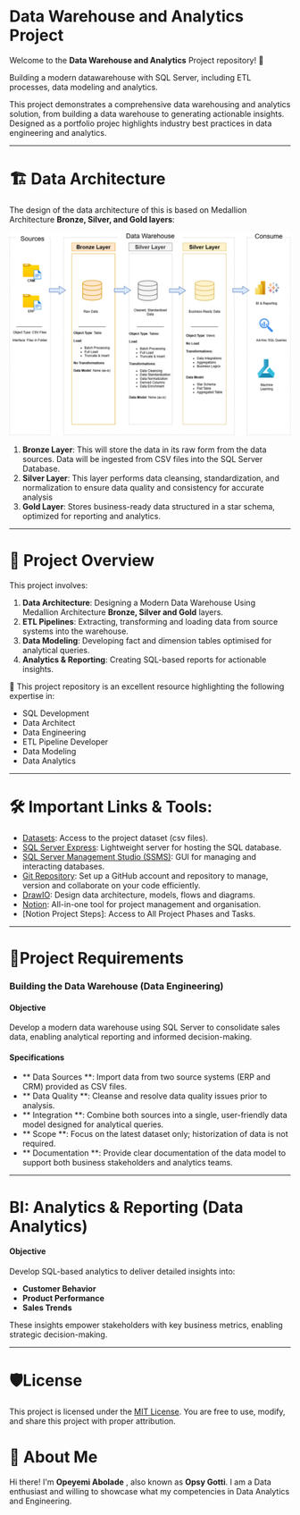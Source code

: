 # **Data Warehouse and Analytics Project**
Welcome to the **Data Warehouse and Analytics** Project repository! 🚀


Building a modern datawarehouse with SQL Server, including ETL processes, data modeling and analytics.

This project demonstrates a comprehensive data warehousing and analytics solution, from building a data warehouse to generating actionable insights. Designed as a portfolio projec
highlights industry best practices in data engineering and analytics.

---

# 🏗️ Data Architecture
The design of the data architecture of this is based on Medallion Architecture **Bronze, Silver, and Gold layers**:

![Data Architecture](https://github.com/OpsyGotti/sql-data-warehouse-project/blob/main/docs/images/Data_Architecture.drawio.png)

1. **Bronze Layer**: This will store the data in its raw form from the data sources. Data will be ingested from CSV files into the SQL Server Database.
2. **Silver Layer**: This layer performs data cleansing, standardization, and normalization to ensure data quality and consistency for accurate analysis
3. **Gold Layer**: Stores business-ready data structured in a star schema, optimized for reporting and analytics.
---

# 📖 Project Overview
This project involves:
1. **Data Architecture**: Designing a Modern Data Warehouse Using Medallion Architecture **Bronze, Silver and Gold** layers.
2. **ETL Pipelines**: Extracting, transforming and loading data from source systems into the warehouse.
3. **Data Modeling**: Developing fact and dimension tables optimised for analytical queries.
4. **Analytics & Reporting**: Creating SQL-based reports for actionable insights.

🎯 This project repository is an excellent resource highlighting the following expertise in:
- SQL Development
- Data Architect
- Data Engineering
- ETL Pipeline Developer
- Data Modeling
- Data Analytics
---

# 🛠️ Important Links & Tools:


- [Datasets](https://github.com/OpsyGotti/sql-data-warehouse-project/tree/main/datasets): Access to the project dataset (csv files).
- [SQL Server Express](https://www.microsoft.com/en-us/sql-server/sql-server-downloads): Lightweight server for hosting the SQL database.
- [SQL Server Management Studio (SSMS)](https://learn.microsoft.com/en-us/ssms/download-sql-server-management-studio-ssms?view=sql-server-ver16): GUI for managing and interacting databases.
- [Git Repository](https://github.com): Set up a GitHub account and repository to manage, version and collaborate on your code efficiently.
- [DrawIO](draw.io): Design data architecture, models, flows and diagrams.
- [Notion](https://www.notion.so/): All-in-one tool for project management and organisation.
- [Notion Project Steps]: Access to All Project Phases and Tasks.

---

# 🚀Project Requirements

### Building the Data Warehouse (Data Engineering)

#### Objective
Develop a modern data warehouse using SQL Server to consolidate sales data, enabling analytical reporting and informed decision-making.

#### Specifications
- ** Data Sources **: Import data from two source systems (ERP and CRM) provided as CSV files.
- ** Data Quality **: Cleanse and resolve data quality issues prior to analysis.
- ** Integration **: Combine both sources into a single, user-friendly data model designed for analytical queries.
- ** Scope **: Focus on the latest dataset only; historization of data is not required.
- ** Documentation **: Provide clear documentation of the data model to support both business stakeholders and analytics teams.
---
# BI: Analytics & Reporting (Data Analytics)

#### Objective
Develop SQL-based analytics to deliver detailed insights into:
- **Customer Behavior**
- **Product Performance**
- **Sales Trends**

These insights empower stakeholders with key business metrics, enabling strategic decision-making.

---

# 🛡️License

This project is licensed under the [MIT License](LICENSE). You are free to use, modify, and share this project with proper attribution.



# 🌟 About Me

Hi there! I'm **Opeyemi Abolade** , also known as **Opsy Gotti**. I am a Data enthusiast and willing to showcase what my competencies in Data Analytics and Engineering.
